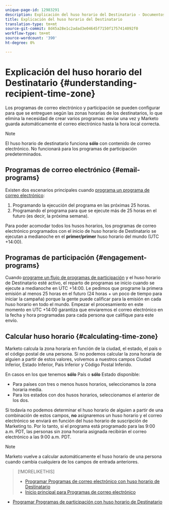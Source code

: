 ```yaml
---
unique-page-id: 12983291
description: Explicación del huso horario del Destinatario - Documentos de marketing - Documentación del producto
title: Explicación del huso horario del Destinatario
translation-type: tm+mt
source-git-commit: 8d45a28e1c2adad3e04645f7150f1757414092f0
workflow-type: tm+mt
source-wordcount: '390'
ht-degree: 0%

---
```



# Explicación del huso horario del Destinatario {#understanding-recipient-time-zone}

Los programas de correo electrónico y participación se pueden configurar para que se entreguen según las zonas horarias de los destinatarios, lo que elimina la necesidad de crear varios programas: enviar una vez y Marketo guarda automáticamente el correo electrónico hasta la hora local correcta.

>[!NOTE]
>
>El huso horario de destinatario funciona **sólo** con contenido de correo electrónico. No funcionará para los programas de participación predeterminados.

## Programas de correo electrónico {#email-programs}

Existen dos escenarios principales cuando [programa un programa de correo electrónico](/help/marketo/product-docs/email-marketing/email-programs/email-program-actions/scheduling-with-recipient-time-zone/schedule-email-programs-with-recipient-time-zone.md):

1. Programando la ejecución del programa en las próximas 25 horas.
1. Programando el programa para que se ejecute más de 25 horas en el futuro (es decir, la próxima semana).

Para poder acomodar todos los husos horarios, los programas de correo electrónico programados con el inicio de huso horario de Destinatario se ejecutan a medianoche en el **primer/primer** huso horario del mundo (UTC +14:00).

## Programas de participación {#engagement-programs}

Cuando [programe un flujo de programas de participación](/help/marketo/product-docs/email-marketing/drip-nurturing/engagement-program-streams/set-stream-cadence/schedule-engagement-programs-with-recipient-time-zone.md) y el huso horario de Destinatario esté activo, el reparto de programas se inicio cuando se ejecute a medianoche en UTC +14:00. Le pedimos que programe la primera emisión al menos 25 horas en el futuro (24 horas + un poco de tiempo para iniciar la campaña) porque la gente puede calificar para la emisión en cada huso horario en todo el mundo. Empezar el procesamiento en este momento en UTC +14:00 garantiza que enviaremos el correo electrónico en la fecha y hora programadas para cada persona que califique para este envío.

## Calcular huso horario {#calculating-time-zone}

Marketo calcula la zona horaria en función de la ciudad, el estado, el país o el código postal de una persona. Si no podemos calcular la zona horaria de alguien a partir de estos valores, volvemos a nuestros campos Ciudad Inferior, Estado Inferior, País Inferior y Código Postal Inferido.

En casos en los que tenemos **sólo** País o **sólo** Estado disponible:

* Para países con tres o menos husos horarios, seleccionamos la zona horaria media.
* Para los estados con dos husos horarios, seleccionamos el anterior de los dos.

Si todavía no podemos determinar el huso horario de alguien a partir de una combinación de estos campos, **no** asignaremos un huso horario y el correo electrónico se enviará en función del huso horario de suscripción de Marketing to. Por lo tanto, si el programa está programado para las 9:00 a.m. PDT, las personas sin zona horaria asignada recibirán el correo electrónico a las 9:00 a.m. PDT.

>[!NOTE]
>
>Marketo vuelve a calcular automáticamente el huso horario de una persona cuando cambia cualquiera de los campos de entrada anteriores.

>[!MORELIKETHIS]
>
>* [Programar Programas de correo electrónico con huso horario de Destinatario](/help/marketo/product-docs/email-marketing/email-programs/email-program-actions/scheduling-with-recipient-time-zone/schedule-email-programs-with-recipient-time-zone.md)
>* [Inicio principal para Programas de correo electrónico](/help/marketo/product-docs/email-marketing/email-programs/email-program-actions/head-start-for-email-programs.md)

   >
   >
* [Programar Programas de participación con huso horario de Destinatario](/help/marketo/product-docs/email-marketing/drip-nurturing/engagement-program-streams/set-stream-cadence/schedule-engagement-programs-with-recipient-time-zone.md)

